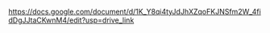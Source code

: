 https://docs.google.com/document/d/1K_Y8qi4tyJdJhXZqoFKJNSfm2W_4fidDgJJtaCKwnM4/edit?usp=drive_link
